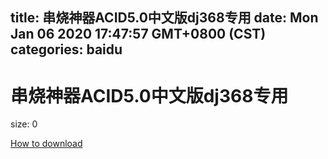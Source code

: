 
title: 串烧神器ACID5.0中文版dj368专用
date: Mon Jan 06 2020 17:47:57 GMT+0800 (CST)    
categories: baidu
---

# 串烧神器ACID5.0中文版dj368专用
size: 0
 
 

[How to download](https://bpcam.bemobtrk.com/go/2ceec3aa-1ca2-46d6-b9ff-aaa5c184517c?jno=3782)